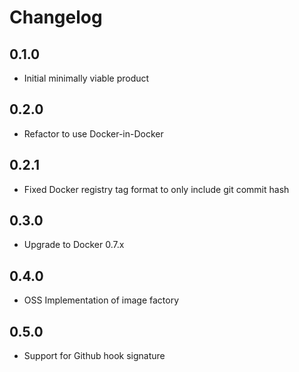 # Changelog

## 0.1.0

+ Initial minimally viable product

## 0.2.0

+ Refactor to use Docker-in-Docker

## 0.2.1

+ Fixed Docker registry tag format to only include git commit hash

## 0.3.0

+ Upgrade to Docker 0.7.x

## 0.4.0

+ OSS Implementation of image factory

## 0.5.0

+ Support for Github hook signature
